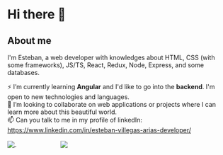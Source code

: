 # Hi there 👋

## About me

I'm Esteban, a web developer with knowledges about HTML, CSS (with some frameworks), JS/TS, React, Redux, Node, Express, and some databases. 


⚡ I’m currently learning **Angular** and I'd like to go into the **backend**. I'm open to new technologies and languages.  
👯 I’m looking to collaborate on web applications or projects where I can learn more about this beautiful world.  
📫 Can you talk to me in my profile of linkedIn:   https://www.linkedin.com/in/esteban-villegas-arias-developer/ 

<a href="https://github.com/anuraghazra/github-readme-stats">
  <img align="center" src="https://github-readme-stats.vercel.app/api?username=jeva2002&theme=synthwave" />
</a>
<a href="https://github.com/anuraghazra/github-readme-stats" style="margin-left:100px;">
  <img align="center" src="https://github-readme-stats.vercel.app/api/top-langs/?username=jeva2002&theme=synthwave" />
</a>
